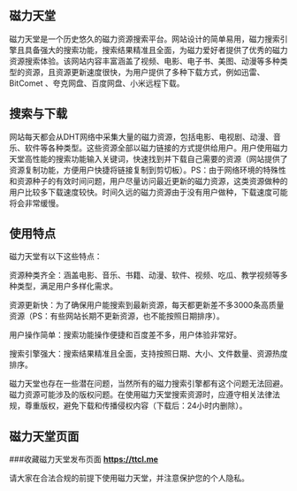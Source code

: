 ## 磁力天堂

磁力天堂是一个历史悠久的磁力资源搜索平台‌。网站设计的简单易用，磁力搜索引擎且具备强大的搜索功能，搜索结果精准且全面，为磁力爱好者提供了优秀的磁力资源搜索体验‌。该网站内容丰富涵盖了视频、电影、电子书、美图、动漫等多种类型的资源，且资源更新速度很快，为用户提供了多种下载方式，例如迅雷、BitComet 、夸克网盘、百度网盘、小米远程下载。

## 搜索与下载

网站每天都会从DHT网络中采集大量的磁力资源，包括电影、电视剧、动漫、音乐、软件等各种类型。这些资源全部以磁力链接的方式提供给用户。用户使用磁力天堂高性能的搜索功能输入关键词，快速找到并下载自己需要的资源（网站提供了资源复制功能，方便用户快捷将链接复制到剪切板）。PS：由于网络环境的特殊性和资源种子的有效时间问题，用户尽量访问最近更新的磁力资源，这类资源做种的用户比较多下载速度较快。时间久远的磁力资源由于没有用户做种，下载速度可能将会非常缓慢。

## 使用特点

磁力天堂有以下这些特点：

‌资源种类齐全：涵盖电影、音乐、书籍、动漫、软件、视频、吃瓜、教学视频等多种类型，满足用户多样化需求。 ‌

资源更新快‌：为了确保用户能搜索到最新资源，每天都更新差不多3000条高质量资源（PS：有些网站长期不更新资源，也不能按照日期排序）。 ‌

用户操作简单：搜索功能操作便捷和百度差不多，用户体验非常好。 ‌

搜索引擎强大：搜索结果精准且全面，支持按照日期、大小、文件数量、资源热度排序。&#x20;

磁力天堂也存在一些潜在问题，当然所有的磁力搜索引擎都有这个问题无法回避。磁力资源可能涉及的版权问题。在使用磁力天堂搜索资源时，应遵守相关法律法规，尊重版权，避免下载和传播侵权内容（下载后：24小时内删除）。

## 磁力天堂页面

###收藏磁力天堂发布页面 **<https://ttcl.me>**

请大家在合法合规的前提下使用磁力天堂，并注意保护您的个人隐私。
